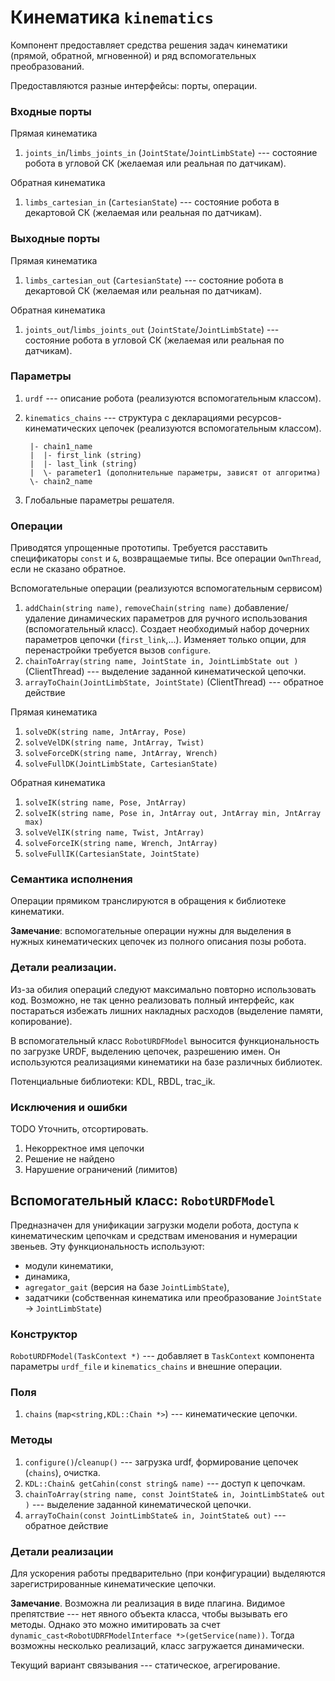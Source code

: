 Кинематика `kinematics`
=======================

Компонент предоставляет средства решения задач кинематики (прямой, обратной, мгновенной) 
и ряд вспомогательных преобразований.

Предоставляются разные интерфейсы: порты, операции.

### Входные порты

Прямая кинематика

1. `joints_in`/`limbs_joints_in` (`JointState`/`JointLimbState`) --- состояние робота в угловой СК (желаемая или реальная по датчикам).

Обратная кинематика

1. `limbs_cartesian_in` (`CartesianState`) --- состояние робота в декартовой СК (желаемая или реальная по датчикам).

### Выходные порты

Прямая кинематика

1. `limbs_cartesian_out` (`CartesianState`) --- состояние робота в декартовой СК (желаемая или реальная по датчикам).

Обратная кинематика

1. `joints_out`/`limbs_joints_out` (`JointState`/`JointLimbState`) --- состояние робота в угловой СК (желаемая или реальная по датчикам).


### Параметры

1. `urdf` --- описание робота (реализуются вспомогательным классом).
1. `kinematics_chains` --- структура с декларациями ресурсов-кинематических цепочек (реализуются вспомогательным классом).
  
        |- chain1_name
        |  |- first_link (string)
        |  |- last_link (string)
        |  \- parameter1 (дополнительные параметры, зависят от алгоритма)
        \- chain2_name

2. Глобальные параметры решателя.

### Операции

Приводятся упрощенные прототипы. Требуется расставить спецификаторы `const` и `&`, возвращаемые типы. 
Все операции `OwnThread`, если не сказано обратное.

Вспомогательные операции (реализуются вспомогательным сервисом)

1. `addChain(string name)`, `removeChain(string name)` добавление/удаление динамических параметров для ручного использования (вспомогательный класс). 
 Создает необходимый набор дочерних параметров цепочки (`first_link`,...). Изменяет только опции, для перенастройки требуется вызов `configure`.
1. `chainToArray(string name, JointState in, JointLimbState out )` (ClientThread)  --- выделение заданной кинематической цепочки.
1. `arrayToChain(JointLimbState, JointState)` (ClientThread)  --- обратное действие

Прямая кинематика

1. `solveDK(string name, JntArray, Pose)`
1. `solveVelDK(string name, JntArray, Twist)`
1. `solveForceDK(string name, JntArray, Wrench)`
1. `solveFullDK(JointLimbState, CartesianState)`

Обратная кинематика

1. `solveIK(string name, Pose, JntArray)`
1. `solveIK(string name, Pose in, JntArray out, JntArray min, JntArray max)`
1. `solveVelIK(string name, Twist, JntArray)`
1. `solveForceIK(string name, Wrench, JntArray)`
1. `solveFullIK(CartesianState, JointState)`

### Семантика исполнения

Операции прямиком транслируются в обращения к библиотеке кинематики.

**Замечание**: вспомогательные операции нужны для выделения в нужных кинематических цепочек из полного описания позы робота.

### Детали реализации.

Из-за обилия операций следуют максимально повторно использовать код. Возможно, не так ценно реализовать
полный интерфейс, как постараться избежать лишних накладных расходов (выделение памяти, копирование).

В вспомогательный класс `RobotURDFModel` выносится функциональность по загрузке URDF, выделению цепочек, разрешению имен. Он используются реализациями кинематики на базе различных библиотек.

Потенциальные библиотеки: KDL, RBDL, trac_ik.

### Исключения и ошибки

TODO Уточнить, отсортировать.

1. Некорректное имя цепочки
2. Решение не найдено
3. Нарушение ограничений (лимитов)

Вспомогательный класс: `RobotURDFModel`
-----------------

Предназначен для унификации загрузки модели робота, доступа к кинематическим цепочкам и средствам именования и нумерации звеньев. 
Эту функциональность используют: 

* модули кинематики, 
* динамика, 
* `agregator_gait` (версия на базе `JointLimbState`), 
* задатчики (собственная кинематика или преобразование `JointState` -> `JointLimbState`) 

### Конструктор

`RobotURDFModel(TaskContext *)` ---  добавляет в `TaskContext` компонента параметры `urdf_file` и `kinematics_chains` и внешние операции.

### Поля

1. `chains` (`map<string,KDL::Chain *>`) --- кинематические цепочки.

### Методы

1. `configure()`/`cleanup()` --- загрузка urdf, формирование цепочек (`chains`), очистка.
2. `KDL::Chain& getCahin(const string& name)`  --- доступ к цепочкам.
1. `chainToArray(string name, const JointState& in, JointLimbState& out )`  --- выделение заданной кинематической цепочки.
1. `arrayToChain(const JointLimbState& in, JointState& out)` --- обратное действие

### Детали реализации

Для ускорения работы предварительно (при конфигурации) выделяются зарегистрированные кинематические цепочки.

**Замечание**. Возможна ли реализация в виде плагина. Видимое препятствие --- нет явного объекта класса, чтобы вызывать его методы.
Однако это можно имитировать за счет `dynamic_cast<RobotUDRFModelInterface *>(getService(name))`. Тогда возможны несколько реализаций,
класс загружается динамически.

Текущий вариант связывания --- статическое, агрегирование.

